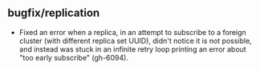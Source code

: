 ## bugfix/replication

* Fixed an error when a replica, in an attempt to subscribe to a foreign
  cluster (with different replica set UUID), didn't notice it is not possible,
  and instead was stuck in an infinite retry loop printing an error about "too
  early subscribe" (gh-6094).
